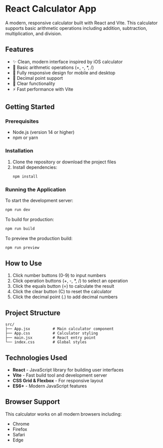 # React Calculator App

A modern, responsive calculator built with React and Vite. This calculator supports basic arithmetic operations including addition, subtraction, multiplication, and division.

## Features

- ✨ Clean, modern interface inspired by iOS calculator
- 🔢 Basic arithmetic operations (+, -, *, /)
- 📱 Fully responsive design for mobile and desktop
- 🎯 Decimal point support
- 🧹 Clear functionality
- ⚡ Fast performance with Vite

## Getting Started

### Prerequisites
- Node.js (version 14 or higher)
- npm or yarn

### Installation

1. Clone the repository or download the project files
2. Install dependencies:
   ```bash
   npm install
   ```

### Running the Application

To start the development server:
```bash
npm run dev
```

To build for production:
```bash
npm run build
```

To preview the production build:
```bash
npm run preview
```

## How to Use

1. Click number buttons (0-9) to input numbers
2. Click operation buttons (+, -, *, /) to select an operation
3. Click the equals button (=) to calculate the result
4. Click the clear button (C) to reset the calculator
5. Click the decimal point (.) to add decimal numbers

## Project Structure

```
src/
├── App.jsx          # Main calculator component
├── App.css          # Calculator styling
├── main.jsx         # React entry point
└── index.css        # Global styles
```

## Technologies Used

- **React** - JavaScript library for building user interfaces
- **Vite** - Fast build tool and development server
- **CSS Grid & Flexbox** - For responsive layout
- **ES6+** - Modern JavaScript features

## Browser Support

This calculator works on all modern browsers including:
- Chrome
- Firefox
- Safari
- Edge
